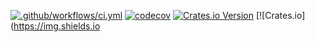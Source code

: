 [![.github/workflows/ci.yml](https://github.com/AIwaifus/ttaw-enhanced/workflows/.github/workflows/ci.yml/badge.svg?branch=main)](https://github.com/AIwaifus/ttaw-enhanced/actions)
[![codecov](https://codecov.io/gh/AIwaifus/ttaw-enhanced/branch/main/graph/badge.svg?token=7I6VUOOLC2)](https://codecov.io/gh/AIwaifus/ttaw-enhanced)
[![Crates.io Version](https://img.shields.io/crates/v/ttaw-enhanced.svg)](https://crates.io/crates/ttaw-enhanced)
[![Crates.io](https://img.shields.io